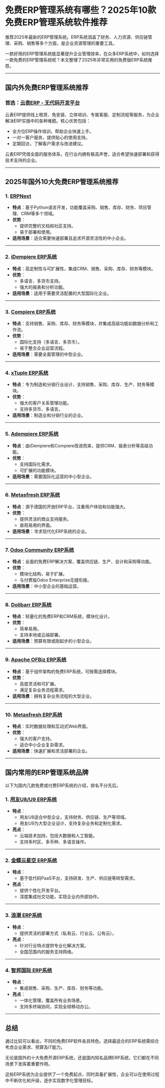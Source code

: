 # 免费ERP管理系统有哪些？2025年10款免费ERP管理系统软件推荐

推荐2025年最新的ERP管理系统。ERP系统涵盖了财务、人力资源、供应链管理、采购、销售等多个方面，是企业资源管理的重要工具。

一款好用的ERP管理系统能显著提升企业管理效率，在众多ERP系统中，如何选择一款免费的ERP管理系统呢？本文整理了2025年非常实用的免费版ERP系统推荐。


---

## **国内外免费ERP管理系统推荐**

### **首选：[云表ERP - 无代码开发平台](https://www.iyunbiao.com/)**

云表ERP提供线上租赁、免安装、立体培训、专属客服、定制流程等服务，为企业解决ERP实施中的各种难题。核心优势包括：

- 全方位ERP操作培训，帮助企业快速上手。
- 一对一客户服务，提供贴心的使用支持。
- 定期回访，了解客户需求与改进建议。

云表ERP凭借全面的服务体系，在行业内拥有极高声誉，适合希望快速部署和获得技术支持的企业。


---

## **2025年国外10大免费ERP管理系统推荐**

### **1. [ERPNext](https://erpnext.com)**
- **特点**：基于Python语言开发，功能覆盖采购、销售、库存、财务、项目管理、CRM等多个领域。
- **优势**：
  - 提供完整的文档和社区支持。
  - 易于部署和使用。
- **适用场景**：适合需要快速部署且追求开源灵活性的中小企业。

---

### **2. [iDempiere ERP系统](https://idempiere.org)**
- **特点**：高定制性与可扩展性，集成CRM、销售、采购、库存、财务等模块。
- **优势**：
  - 多语言、多货币支持。
  - 强大的报表和分析功能。
- **适用场景**：适用于需要灵活配置的大型国际化企业。

---

### **3. [Compiere ERP系统](https://www.compiere.com/products/enterprise-edition/)**
- **特点**：支持销售、采购、库存、财务等模块，并集成高级功能如数据分析和工作流。
- **优势**：
  - 国际化支持（多语言、多货币）。
  - 易于整合企业运营流程。
- **适用场景**：需要全面管理的中型企业。

---

### **4. [xTuple ERP系统](https://www.xtuple.com)**
- **特点**：专为制造和分销行业设计，支持销售、采购、库存、生产、财务等模块。
- **优势**：
  - 强大的客户关系管理功能。
  - 支持多货币、多语言。
- **适用场景**：制造业和分销行业的企业。

---

### **5. [Adempiere ERP系统](https://adempiere.net)**
- **特点**：由iDempiere和Compiere改进而来，提供CRM、报表分析等高级功能。
- **优势**：
  - 支持国际化需求。
  - 可扩展的功能模块。
- **适用场景**：需要国际化运营的中小型企业。

---

### **6. [Metasfresh ERP系统](https://metasfresh.com/en/)**
- **特点**：源于德国的开放ERP平台，注重用户体验和功能强大。
- **优势**：
  - 提供灵活的商业支持服务。
  - 直观易用的界面。
- **适用场景**：寻求现代化ERP系统的企业。

---

### **7. [Odoo Community ERP系统](https://www.odoo.com)**
- **特点**：全面的免费ERP解决方案，覆盖供应链、生产、会计和采购等功能。
- **优势**：
  - 模块化结构，易于扩展。
  - 与付费版Odoo Enterprise无缝衔接。
- **适用场景**：中小型企业的基础运营。

---

### **8. [Dolibarr ERP系统](https://www.dolibarr.org)**
- **特点**：轻量化的免费ERP和CRM系统，模块化设计。
- **优势**：
  - 简单易用。
  - 支持本地或云端部署。
- **适用场景**：预算有限或刚起步的小型企业。

---

### **9. [Apache OFBiz ERP系统](https://ofbiz.apache.org)**
- **特点**：基于组件架构的免费ERP系统，可按需选择模块。
- **优势**：
  - 高度灵活和可扩展。
  - 满足复杂业务流程需求。
- **适用场景**：拥有复杂业务流程的大型企业。

---

### **10. [Metasfresh ERP系统](https://metasfresh.com/en/)**
- **特点**：实时数据处理和互动式Web界面。
- **优势**：
  - 强大的客户支持。
  - 适合中小企业复杂需求。
- **适用场景**：快速扩展和灵活部署的企业。

---

## **国内常用的ERP管理系统品牌**

以下为国内几款免费或付费ERP系统的介绍，排名不分先后。

### **1. [用友U8/U9 ERP系统](https://www.yonyou.com)**
- **特点**：
  - 用友U8适合中型企业，支持财务、供应链、生产等领域。
  - 用友U9为大型企业设计，支持复杂业务和定制化需求。
- **亮点**：
  - 云端技术加持，包括大数据和人工智能。
  - 支持多时区、多币种、多语言操作。

---

### **2. [金蝶云星空 ERP系统](https://www.kingdee.com)**
- **特点**：
  - 基于低代码PaaS平台，支持研发、生产、供应链等转型需求。
- **亮点**：
  - 提供个性化开发平台。
  - 深度集成社交功能，实现企业内外部协作。

---

### **3. [浪潮 ERP系统](https://www.inspur.com)**
- **特点**：
  - 提供灵活的部署方式（私有云、行业云、公有云）。
- **亮点**：
  - 针对行业特点提供专业化解决方案。
  - 全国范围内的服务支持网络。

---

### **4. [智邦国际 ERP系统](https://www.zbintel.com)**
- **特点**：
  - 集成销售、采购、生产、库存、财务等功能。
- **亮点**：
  - 一体化管理，覆盖所有业务场景。
  - 支持多终端协同，实现全球移动办公。

---

## **总结**

通过比较可以看出，不同的免费ERP软件各具特色。选择最适合的ERP系统需综合考虑企业需求、预算及IT能力。

无论是国外的十大免费开源ERP系统，还是国内知名品牌ERP系统，它们都在不同场景下发挥着重要作用。

这些ERP系统为企业提供了一个免费起点，同时具备扩展性，企业可以在使用过程中不断优化和升级，逐步实现数字化管理目标。
